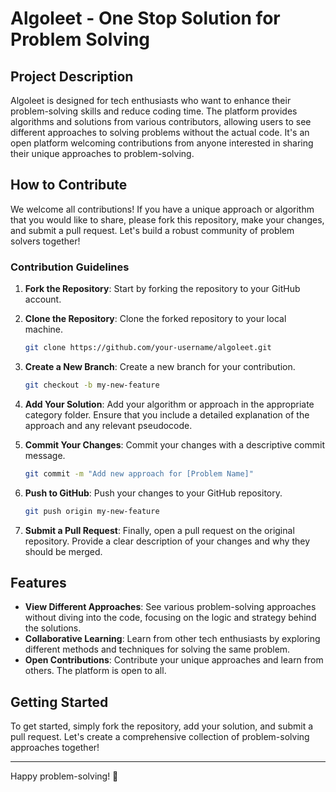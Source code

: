 # Algoleet - One Stop Solution for Problem Solving

## Project Description

Algoleet is designed for tech enthusiasts who want to enhance their problem-solving skills and reduce coding time. The platform provides algorithms and solutions from various contributors, allowing users to see different approaches to solving problems without the actual code. It's an open platform welcoming contributions from anyone interested in sharing their unique approaches to problem-solving.

## How to Contribute

We welcome all contributions! If you have a unique approach or algorithm that you would like to share, please fork this repository, make your changes, and submit a pull request. Let's build a robust community of problem solvers together!

### Contribution Guidelines

1. **Fork the Repository**: Start by forking the repository to your GitHub account.

2. **Clone the Repository**: Clone the forked repository to your local machine.
    ```sh
    git clone https://github.com/your-username/algoleet.git
    ```

3. **Create a New Branch**: Create a new branch for your contribution.
    ```sh
    git checkout -b my-new-feature
    ```

4. **Add Your Solution**: Add your algorithm or approach in the appropriate category folder. Ensure that you include a detailed explanation of the approach and any relevant pseudocode.

5. **Commit Your Changes**: Commit your changes with a descriptive commit message.
    ```sh
    git commit -m "Add new approach for [Problem Name]"
    ```

6. **Push to GitHub**: Push your changes to your GitHub repository.
    ```sh
    git push origin my-new-feature
    ```

7. **Submit a Pull Request**: Finally, open a pull request on the original repository. Provide a clear description of your changes and why they should be merged.

## Features

- **View Different Approaches**: See various problem-solving approaches without diving into the code, focusing on the logic and strategy behind the solutions.
- **Collaborative Learning**: Learn from other tech enthusiasts by exploring different methods and techniques for solving the same problem.
- **Open Contributions**: Contribute your unique approaches and learn from others. The platform is open to all.

## Getting Started

To get started, simply fork the repository, add your solution, and submit a pull request. Let's create a comprehensive collection of problem-solving approaches together!

---

Happy problem-solving! 🚀
